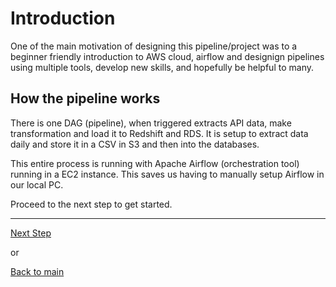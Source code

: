 # Introduction

One of the main motivation of designing this pipeline/project was to a beginner friendly introduction to AWS cloud, airflow and designign pipelines using multiple tools, develop new skills, and hopefully be helpful to many.

## How the pipeline works

There is one DAG (pipeline), when triggered extracts API data, make transformation and load it to Redshift and RDS. It is setup to extract data daily and store it in a CSV in S3 and then into the databases. 

This entire process is running with Apache Airflow (orchestration tool) running in a EC2 instance. This saves us having to manually setup Airflow in our local PC.  

Proceed to the next step to get started.

---

[Next Step](rapidapi_setup.md)

or

[Back to main](https://github.com/rohitanumolu/zillow_rapidapi_aws_pipeline/tree/main)